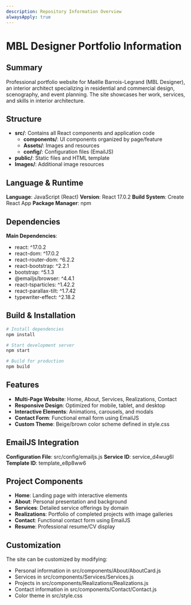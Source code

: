 ```yaml
---
description: Repository Information Overview
alwaysApply: true
---
```


# MBL Designer Portfolio Information

## Summary
Professional portfolio website for Maëlle Barrois-Legrand (MBL Designer), an interior architect specializing in residential and commercial design, scenography, and event planning. The site showcases her work, services, and skills in interior architecture.

## Structure
- **src/**: Contains all React components and application code
  - **components/**: UI components organized by page/feature
  - **Assets/**: Images and resources
  - **config/**: Configuration files (EmailJS)
- **public/**: Static files and HTML template
- **Images/**: Additional image resources

## Language & Runtime
**Language**: JavaScript (React)
**Version**: React 17.0.2
**Build System**: Create React App
**Package Manager**: npm

## Dependencies
**Main Dependencies**:
- react: ^17.0.2
- react-dom: ^17.0.2
- react-router-dom: ^6.2.2
- react-bootstrap: ^2.2.1
- bootstrap: ^5.1.3
- @emailjs/browser: ^4.4.1
- react-tsparticles: ^1.42.2
- react-parallax-tilt: ^1.7.42
- typewriter-effect: ^2.18.2

## Build & Installation
```bash
# Install dependencies
npm install

# Start development server
npm start

# Build for production
npm build
```

## Features
- **Multi-Page Website**: Home, About, Services, Realizations, Contact
- **Responsive Design**: Optimized for mobile, tablet, and desktop
- **Interactive Elements**: Animations, carousels, and modals
- **Contact Form**: Functional email form using EmailJS
- **Custom Theme**: Beige/brown color scheme defined in style.css

## EmailJS Integration
**Configuration File**: src/config/emailjs.js
**Service ID**: service_d4wug6l
**Template ID**: template_e8p8ww6

## Project Components
- **Home**: Landing page with interactive elements
- **About**: Personal presentation and background
- **Services**: Detailed service offerings by domain
- **Realizations**: Portfolio of completed projects with image galleries
- **Contact**: Functional contact form using EmailJS
- **Resume**: Professional resume/CV display

## Customization
The site can be customized by modifying:
- Personal information in src/components/About/AboutCard.js
- Services in src/components/Services/Services.js
- Projects in src/components/Realizations/Realizations.js
- Contact information in src/components/Contact/Contact.js
- Color theme in src/style.css